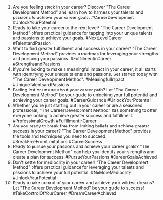 1. Are you feeling stuck in your career? Discover "The Career Development Method" and learn how to harness your talents and passions to achieve your career goals. #CareerDevelopment #UnlockYourPotential
2. Ready to take your career to the next level? "The Career Development Method" offers practical guidance for tapping into your unique talents and passions to achieve your goals. #NextLevelCareer #TalentandPassion
3. Want to find greater fulfillment and success in your career? "The Career Development Method" provides a roadmap for leveraging your strengths and pursuing your passions. #FulfillmentinCareer #StrengthsandPassions
4. If you're looking to make a meaningful impact in your career, it all starts with identifying your unique talents and passions. Get started today with "The Career Development Method". #MeaningfulImpact #UniqueTalentsandPassions
5. Feeling lost or unsure about your career path? Let "The Career Development Method" be your guide to unlocking your full potential and achieving your career goals. #CareerGuidance #UnlockYourPotential
6. Whether you're just starting out in your career or are a seasoned professional, "The Career Development Method" has something to offer everyone looking to achieve greater success and fulfillment. #ProfessionalGrowth #FulfillmentinCareer
7. Are you ready to break free from limiting beliefs and achieve greater success in your career? "The Career Development Method" provides the tools and techniques you need to succeed. #BreakFreeFromLimitations #CareerSuccess
8. Ready to pursue your passions and achieve your career goals? "The Career Development Method" can help you identify your strengths and create a plan for success. #PursueYourPassions #CareerGoalsAchieved
9. Don't settle for mediocrity in your career! "The Career Development Method" offers practical guidance for leveraging your talents and passions to achieve your full potential. #NoMoreMediocrity #UnlockYourPotential
10. Ready to take control of your career and achieve your wildest dreams? Let "The Career Development Method" be your guide to success! #TakeControlOfYourCareer #DreamCareerAchieved
